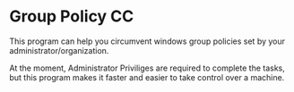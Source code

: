 # Group Policy CC
This program can help you circumvent windows group policies set by your administrator/organization.

At the moment, Administrator Priviliges are required to complete the tasks, but this program makes it faster and easier to take control over a machine.